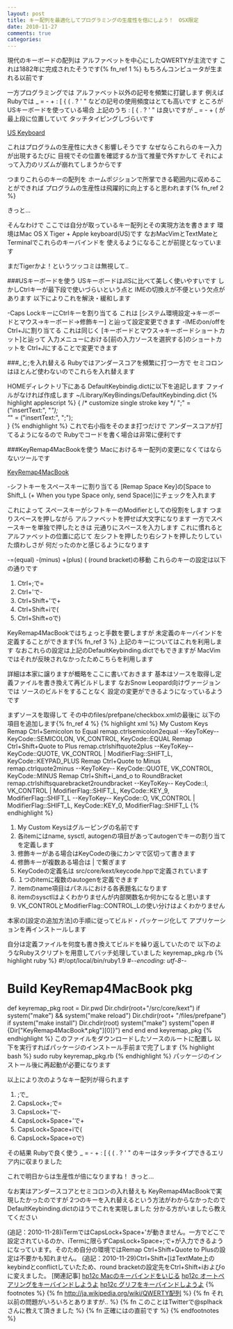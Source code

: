 ```yaml
---
layout: post
title: キー配列を最適化してプログラミングの生産性を倍にしよう！　OSX限定
date: 2010-11-27
comments: true
categories:
---
```



現代のキーボードの配列は
アルファベットを中心にしたQWERTYが主流です
これは1882年に完成されたそうです{% fn_ref 1 %}
もちろんコンピュータが生まれる以前です

一方プログラミングでは
アルファベット以外の記号を頻繁に打鍵します
例えばRubyでは _ = - + : [ { ( . ? ' "
などの記号の使用頻度はとても高いです
ところがUSキーボードを使っている場合
上記のうち : [ { . ? ' " は良いですが
_ = - + ( が最上段に位置していて
タッチタイピングしづらいです

[US Keyboard](http://en.wikipedia.org/wiki/File:Apple_iMac_Keyboard_A1242.JPG)

これはプログラムの生産性に大きく影響しそうです
なぜならこれらのキー入力が出現するたびに
目視でその位置を確認するか当て推量で外すかして
それによって入力のリズムが崩れてしまうからです

つまりこれらのキーの配列を
ホームポジションで所掌できる範囲内に収めることができれば
プログラムの生産性は飛躍的に向上すると思われます{% fn_ref 2 %}

きっと...

そんなわけで
ここでは自分が取っているキー配列とその実現方法を書きます
環境はMac OS X Tiger + Apple keyboard(US)です
なおMacVimとTextMateとTerminalでこれらのキーバインドを
使えるようになることが前提となっています

まだTigerかよ！というツッコミは無視して..

###USキーボードを使う
USキーボードはJISに比べて美しく使いやすいです
しかしCtrlキーが最下段で使いづらいという点と
IMEの切換えが不便という欠点があります
以下によりこれを解決・緩和します

-Caps LockキーにCtrlキーを割り当てる
これは
[システム環境設定->キーボードとマウス->キーボード->修飾キー]
と辿って設定変更できます
-IMEのon/offをCtrl+Jに割り当てる
これは同じく
[キーボードとマウス->キーボードショートカット]と辿って
入力メニューにおける[前の入力ソースを選択する]のショートカットを
Ctrl+Jにすることで変更できます

###_と;を入れ替える
Rubyではアンダースコアを頻繁に打つ一方で
セミコロンはほとんど使わないのでこれらを入れ替えます

HOMEディレクトリ下にある
DefaultKeybindig.dictに以下を追記します
ファイルがなければ作成します
~/Library/KeyBindings/DefaultKeybinding.dict
{% highlight applescript %}
{
	/* customize single stroke key */
    ";"  =	("insertText:", "_");     
    "_"  =	("insertText:", ";");     
}
{% endhighlight %}
これで右小指をそのまま打つだけで
アンダースコアが打てるようになるので
Rubyでコードを書く場合は非常に便利です

###KeyRemap4MacBookを使う
Macにおけるキー配列の変更になくてはならないツールです

[KeyRemap4MacBook](http://pqrs.org/macosx/keyremap4macbook/source.html.ja)

-シフトキーをスペースキーに割り当てる
[Remap Space Key]の[Space to Shift_L (+ When you type Space only, send Space)]にチェックを入れます

これによって
スペースキーがシフトキーのModifierとしての役割をします
つまりスペースを押しながら
アルファベットを押せば大文字になります
一方でスペースキーを単独で押したときは
元通りにスペースを入力します
これに慣れるとアルファベットの位置に応じて
左シフトを押したり右シフトを押したりしていた煩わしさが
何だったのかと感じるようになります

-=(equal) -(minus) +(plus) ( (round bracket)の移動
これらのキーの設定は以下の通りです
1. Ctrl+;で=
1. Ctrl+'で-
1. Ctrl+Shift+'で+
1. Ctrl+Shift+iで(
1. Ctrl+Shift+oで)

KeyRemap4MacBookではちょっと手数を要しますが
未定義のキーバインドを定義することができます{% fn_ref 3 %}
上記のキーについてはこれを利用します
なおこれらの設定は上記のDefaultKeybinding.dictでもできますが
MacVimではそれが反映されなかったためこちらを利用します

詳細は本家に譲りますが概略をここに書いておきます
基本はソースを取得し定義ファイルを書き換えて再ビルドします
なおSnow Leopard向けヴァージョンでは
ソースのビルドをすることなく
設定の変更ができるようになっているようです

まずソースを取得して
その中のfiles/prefpane/checkbox.xmlの最後に
以下の項目を追加します{% fn_ref 4 %}
{% highlight xml %}
 <item>
   <name>My Custom Keys</name>
   <list>
     <item>
       <name>Remap Ctrl+Semicolon to Equal</name>
       <sysctl>remap.ctrlsemicolon2equal</sysctl>
       <autogen>--KeyToKey-- KeyCode::SEMICOLON, VK_CONTROL, KeyCode::EQUAL</autogen>
     </item>
     <item>
       <name>Remap Ctrl+Shift+Quote to Plus</name>
       <sysctl>remap.ctrlshiftquote2plus</sysctl>
       <autogen>--KeyToKey-- KeyCode::QUOTE, VK_CONTROL | ModifierFlag::SHIFT_L, KeyCode::KEYPAD_PLUS</autogen>
     </item>
     <item>
       <name>Remap Ctrl+Quote to Minus</name>
       <sysctl>remap.ctrlquote2minus</sysctl>
       <autogen>--KeyToKey-- KeyCode::QUOTE, VK_CONTROL, KeyCode::MINUS</autogen>
     </item>
     <item>
       <name>Remap Ctrl+Shift+i_and_o to RoundBracket</name>
       <sysctl>remap.ctrlshiftsquarebracket2roundbracket</sysctl>
       <autogen>--KeyToKey-- KeyCode::I, VK_CONTROL | ModifierFlag::SHIFT_L, KeyCode::KEY_9, ModifierFlag::SHIFT_L</autogen>
       <autogen>--KeyToKey-- KeyCode::O, VK_CONTROL | ModifierFlag::SHIFT_L, KeyCode::KEY_0, ModifierFlag::SHIFT_L</autogen>
     </item>
   </list>
 </item>
{% endhighlight %}

1. My Custom Keysはグルーピングの名前です
1. 各itemにはname, sysctl, autogenの項目があってautogenでキーの割り当てを定義します
1. 修飾キーがある場合はKeyCodeの後にカンマで区切って書きます
1. 修飾キーが複数ある場合は | で繋ぎます
1. KeyCodeの定義名は src/core/kext/keycode.hppで定義されています
1. １つのitemに複数のautogenを定義できます
1. itemのname項目はパネルにおける各表題名になります
1. itemのsysctlはよくわかりませんが内部関数名か何かになると思います
1. VK_CONTROLとModifierFlag::CONTROL_Lの使い分けはよくわかりません

本家の[設定の追加方法]の手順に従ってビルド・パッケージ化して
アプリケーションを再インストールします

自分は定義ファイルを何度も書き換えてビルドを繰り返していたので
以下のようなRubyスクリプトを用意してバッチ処理していました
keyremap_pkg.rb
{% highlight ruby %}
#!/opt/local/bin/ruby1.9
#-*-encoding: utf-8-*-
# Build KeyRemap4MacBook pkg
def keyremap_pkg
  root = Dir.pwd
  Dir.chdir(root+"/src/core/kext")
  if system("make") && system("make reload")
    Dir.chdir(root+ "/files/prefpane")
    if system("make install")
      Dir.chdir(root)
      system("make")
      system("open #{Dir["KeyRemap4MacBook*.pkg"][0]}")
    end
  end
end
keyremap_pkg
{% endhighlight %}
このファイルをダウンロードしたソースのルートに配置し
以下を実行すればパッケージのインストール手前まで完了します
{% highlight bash %}
sudo ruby keyremap_pkg.rb
{% endhighlight %}
パッケージのインストール後に再起動が必要になります

以上により次のようなキー配列が得られます
1. ;で_
1. CapsLock+;で=
1. CapsLock+'で-
1. CapsLock+Space+'で+
1. CapsLock+Space+iで(
1. CapsLock+Space+oで)

その結果
Rubyで良く使う _ = - + : [ { ( . ? ' "
のキーはタッチタイプできるエリア内に収まりました

これで明日からは生産性が倍になりますね！
きっと...

なお実はアンダースコアとセミコロンの入れ替えも
KeyRemap4MacBookで実現したかったのですが
2つのキーを入れ替えるという方法がわからなかったので
DefaultKeybinding.dictのほうでこれを実現しました
分かる方がいましたら教えてください

(追記：2010-11-28)iTermではCapsLock+Space+'が動きません。一方でどこで設定されているのか、iTermに限らずCapsLock+Space+;で+が入力できるようになっています。そのため自分の環境ではRemap Ctrl+Shift+Quote to Plusの設定は不要かも知れません。
(追記：2010-11-29)Ctrl+Shift+[はTextMate上のkeybindとconflictしていたため、round bracketの設定先をCtrl+Shift+iおよびoに変えました。
[関連記事]
[hp12c Macのキーバインドをいじる](http://d.hatena.ne.jp/keyesberry/20070312/p4)
[hp12c オートペアリングをキーバインドしようよ](http://d.hatena.ne.jp/keyesberry/20070313/p2)
[hp12c グリフをキーバインドしようよ](http://d.hatena.ne.jp/keyesberry/20070313/p3)
{% footnotes %}
   {% fn http://ja.wikipedia.org/wiki/QWERTY配列 %}
   {% fn それ以前の問題がいろいろとありますが.. %}
   {% fn このことはTwitterで@splhackさんに教えて頂きました %}
   {% fn 正確には</list></root>の直前です %}
{% endfootnotes %}
